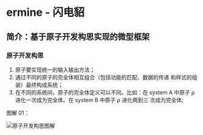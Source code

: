 # ermine - 闪电貂

## 简介：基于原子开发构思实现的微型框架

### 原子开发构思

1. 原子要实现统一的输入输出方法；
2. 通过不同的原子的完全体相互组合（包括功能的匹配、数据的传递
和样式的组装）最终构成系统；
3. 在不同的系统间，原子的完全体定义可以不同。比如：在 system A
 中原子 ⍴ 进化一次成为完全体。在 system B 中原子 ⍴ 进化两到三
次成为完全体;

图解 01：

<img src="http://static.ohf2e.com/ermine01-png%282017-07-16T23:17:28+08:00%29.png" alt="原子开发构思图解">